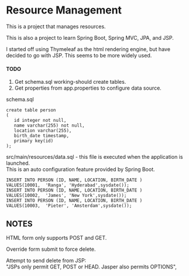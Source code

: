 # Resource Management
This is a project that manages resources.  

This is also a project to learn Spring Boot, Spring MVC, JPA, and JSP.  
    
I started off using Thymeleaf as the html rendering engine, but have decided to go with JSP. This seems to be more
widely used.  

#### TODO
1. Get schema.sql working-should create tables.
2. Get properties from app.properties to configure data source.

schema.sql
```$xslt
create table person
(
   id integer not null,
   name varchar(255) not null,
   location varchar(255),
   birth_date timestamp,
   primary key(id)
);
```
src/main/resources/data.sql - this file is executed when the application is launched.  
This is an auto configuration feature provided by Spring Boot.
```$xslt
INSERT INTO PERSON (ID, NAME, LOCATION, BIRTH_DATE ) 
VALUES(10001,  'Ranga', 'Hyderabad',sysdate());
INSERT INTO PERSON (ID, NAME, LOCATION, BIRTH_DATE ) 
VALUES(10002,  'James', 'New York',sysdate());
INSERT INTO PERSON (ID, NAME, LOCATION, BIRTH_DATE ) 
VALUES(10003,  'Pieter', 'Amsterdam',sysdate());
```
## NOTES
HTML form only supports POST and GET.  

Override form submit to force delete.

Attempt to send delete from JSP:  
"JSPs only permit GET, POST or HEAD. Jasper also permits OPTIONS",